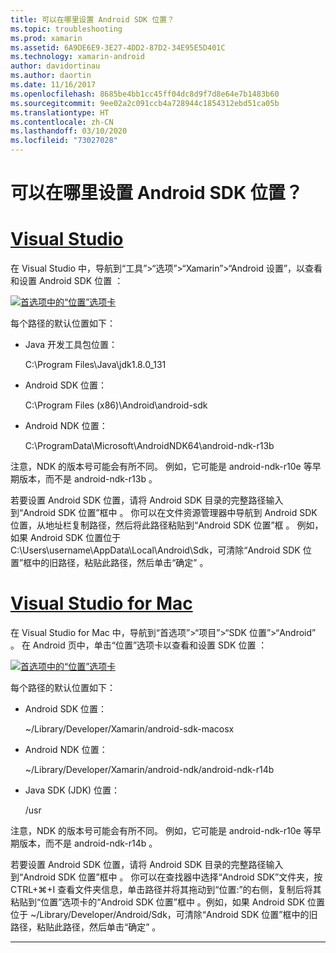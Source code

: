 ```yaml
---
title: 可以在哪里设置 Android SDK 位置？
ms.topic: troubleshooting
ms.prod: xamarin
ms.assetid: 6A9DE6E9-3E27-4DD2-87D2-34E95E5D401C
ms.technology: xamarin-android
author: davidortinau
ms.author: daortin
ms.date: 11/16/2017
ms.openlocfilehash: 8685be4bb1cc45ff04dc8d9f7d8e64e7b1483b60
ms.sourcegitcommit: 9ee02a2c091ccb4a728944c1854312ebd51ca05b
ms.translationtype: HT
ms.contentlocale: zh-CN
ms.lasthandoff: 03/10/2020
ms.locfileid: "73027028"
---
```

# <a name="where-can-i-set-my-android-sdk-locations"></a>可以在哪里设置 Android SDK 位置？

# <a name="visual-studio"></a>[Visual Studio](#tab/windows)

在 Visual Studio 中，导航到“工具”>“选项”>“Xamarin”>“Android 设置”，以查看和设置 Android SDK 位置  ：

[![首选项中的“位置”选项卡](android-sdk-location-images/win/01-locations-sml.png)](android-sdk-location-images/win/01-locations.png#lightbox)

每个路径的默认位置如下：

- Java 开发工具包位置： 

    C:\\Program Files\\Java\\jdk1.8.0_131 

- Android SDK 位置： 

    C:\\Program Files (x86)\\Android\\android-sdk 

- Android NDK 位置： 

    C:\\ProgramData\\Microsoft\\AndroidNDK64\\android-ndk-r13b 

注意，NDK 的版本号可能会有所不同。 例如，它可能是 android-ndk-r10e 等早期版本，而不是 android-ndk-r13b   。

若要设置 Android SDK 位置，请将 Android SDK 目录的完整路径输入到“Android SDK 位置”框中  。 你可以在文件资源管理器中导航到 Android SDK 位置，从地址栏复制路径，然后将此路径粘贴到“Android SDK 位置”框  。
例如，如果 Android SDK 位置位于 C:\\Users\\username\\AppData\\Local\\Android\\Sdk，可清除“Android SDK 位置”框中的旧路径，粘贴此路径，然后单击“确定”    。

# <a name="visual-studio-for-mac"></a>[Visual Studio for Mac](#tab/macos)

在 Visual Studio for Mac 中，导航到“首选项”>“项目”>“SDK 位置”>“Android”  。 在 Android 页中，单击“位置”选项卡以查看和设置 SDK 位置   ：

[![首选项中的“位置”选项卡](android-sdk-location-images/mac/01-locations-sml.png)](android-sdk-location-images/mac/01-locations.png#lightbox)

每个路径的默认位置如下：

- Android SDK 位置： 

     ~/Library/Developer/Xamarin/android-sdk-macosx

- Android NDK 位置： 

     ~/Library/Developer/Xamarin/android-ndk/android-ndk-r14b

- Java SDK (JDK) 位置： 

     /usr

注意，NDK 的版本号可能会有所不同。 例如，它可能是 android-ndk-r10e 等早期版本，而不是 android-ndk-r14b   。

若要设置 Android SDK 位置，请将 Android SDK 目录的完整路径输入到“Android SDK 位置”框中  。 你可以在查找器中选择“Android SDK”文件夹，按 CTRL+&#8984;+I 查看文件夹信息，单击路径并将其拖动到“位置:”的右侧，复制后将其粘贴到“位置”选项卡的“Android SDK 位置”框中     。例如，如果 Android SDK 位置位于 ~/Library/Developer/Android/Sdk，可清除“Android SDK 位置”框中的旧路径，粘贴此路径，然后单击“确定”    。

-----
